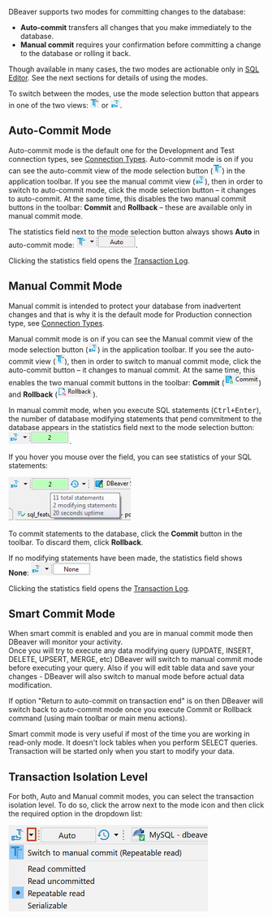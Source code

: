 DBeaver supports two modes for committing changes to the database:
* **Auto-commit** transfers all changes that you make immediately to the database.
* **Manual commit** requires your confirmation before committing a change to the database or rolling it back.

Though available in many cases, the two modes are actionable only in [SQL Editor](SQL-Editor). See the next sections for details of using the modes.

To switch between the modes, use the mode selection button that appears in one of the two views: ![](images/ug/Auto-commit-button.png) or ![](images/ug/Manual-commit-button.png).

## Auto-Commit Mode
Auto-commit mode is the default one for the Development and Test connection types, see [Connection Types](Connection-Types). Auto-commit mode is on if you can see the auto-commit view of the mode selection button (![](images/ug/Auto-commit-button.png)) in the application toolbar. If you see the manual commit view (![](images/ug/Manual-commit-button.png)), then in order to switch to auto-commit mode, click the mode selection button – it changes to auto-commit. At the same time, this disables the two manual commit buttons in the toolbar: **Commit** and **Rollback** – these are available only in manual commit mode.

The statistics field next to the mode selection button always shows **Auto** in auto-commit mode: ![](images/ug/Auto-statements.png).

Clicking the statistics field opens the [Transaction Log](Transaction-Log).

## Manual Commit Mode
Manual commit is intended to protect your database from inadvertent changes and that is why it is the default mode for Production connection type, see [Connection Types](Connection-Types).

Manual commit mode is on if you can see the Manual commit view of the mode selection button (![](images/ug/Manual-commit-button.png)) in the application toolbar. If you see the auto-commit view (![](images/ug/Auto-commit-button.png)), then in order to switch to manual commit mode, click the auto-commit button – it changes to manual commit. At the same time, this enables the two manual commit buttons in the toolbar: **Commit** (![](images/ug/Commit-button.png)) and **Rollback** (![](images/ug/Rollback-button.png)).

In manual commit mode, when you execute SQL statements (<kbd>Ctrl+Enter</kbd>), the number of database modifying statements that pend commitment to the database appears in the statistics field next to the mode selection button: ![](images/ug/Pending-transactions-button.png).

If you hover you mouse over the field, you can see statistics of your SQL statements:

![](images/ug/Statements-statistics.png)

To commit statements to the database, click the **Commit** button in the toolbar. To discard them, click **Rollback**.

If no modifying statements have been made, the statistics field shows **None**: ![](images/ug/None-statements.png)
 
Clicking the statistics field opens the [Transaction Log](Transaction-Log).

## Smart Commit Mode

When smart commit is enabled and you are in manual commit mode then DBeaver will monitor your activity.  
Once you will try to execute any data modifying query (UPDATE, INSERT, DELETE, UPSERT, MERGE, etc) DBeaver will switch to manual commit mode before executing your query. Also if you will edit table data and save your changes - DBeaver will also switch to manual mode before actual data modification.

If option "Return to auto-commit on transaction end" is on then DBeaver will switch back to auto-commit mode once you execute Commit or Rollback command (using main toolbar or main menu actions).

Smart commit mode is very useful if most of the time you are working in read-only mode. It doesn't lock tables when you perform SELECT queries. Transaction will be started only when you start to modify your data.

## Transaction Isolation Level
For both, Auto and Manual commit modes, you can select the transaction isolation level. To do so, click the arrow next to the mode icon and then click the required option in the dropdown list:

![](images/ug/Transaction-isolation-level.png)
